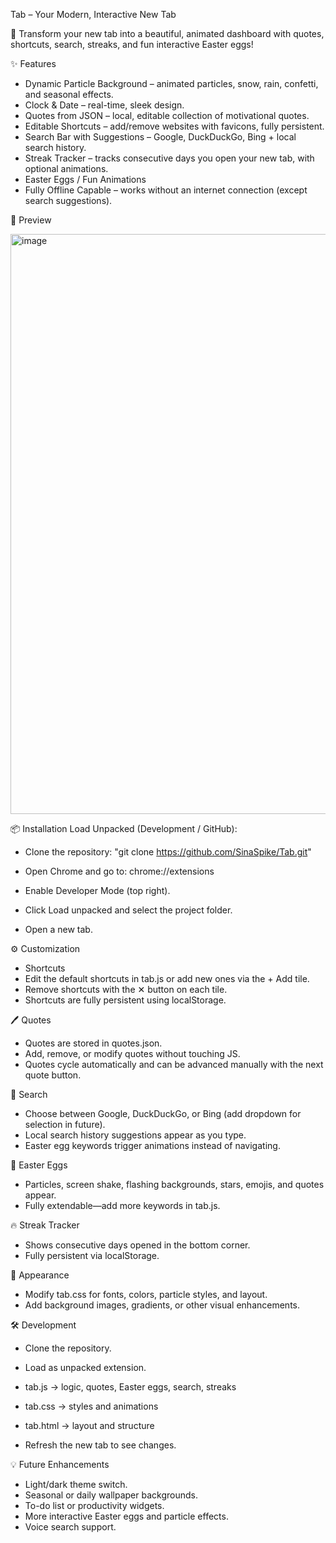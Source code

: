 Tab – Your Modern, Interactive New Tab

🚀 Transform your new tab into a beautiful, animated dashboard with quotes, shortcuts, search, streaks, and fun interactive Easter eggs!

✨ Features
- Dynamic Particle Background – animated particles, snow, rain, confetti, and seasonal effects.
- Clock & Date – real-time, sleek design.
- Quotes from JSON – local, editable collection of motivational quotes.
- Editable Shortcuts – add/remove websites with favicons, fully persistent.
- Search Bar with Suggestions – Google, DuckDuckGo, Bing + local search history.
- Streak Tracker – tracks consecutive days you open your new tab, with optional animations.
- Easter Eggs / Fun Animations
- Fully Offline Capable – works without an internet connection (except search suggestions).

🎨 Preview

<img width="1920" height="928" alt="image" src="https://github.com/user-attachments/assets/02231dce-2b45-484d-a723-906625f92c73" />

📦 Installation
Load Unpacked (Development / GitHub):
- Clone the repository:
"git clone https://github.com/SinaSpike/Tab.git"

- Open Chrome and go to: chrome://extensions
- Enable Developer Mode (top right).
- Click Load unpacked and select the project folder.
- Open a new tab.

⚙️ Customization
- Shortcuts
- Edit the default shortcuts in tab.js or add new ones via the + Add tile.
- Remove shortcuts with the ✕ button on each tile.
- Shortcuts are fully persistent using localStorage.

🖊️ Quotes
- Quotes are stored in quotes.json.
- Add, remove, or modify quotes without touching JS.
- Quotes cycle automatically and can be advanced manually with the next quote button.

🔎 Search
- Choose between Google, DuckDuckGo, or Bing (add dropdown for selection in future).
- Local search history suggestions appear as you type.
- Easter egg keywords trigger animations instead of navigating.

🥚 Easter Eggs
- Particles, screen shake, flashing backgrounds, stars, emojis, and quotes appear.
- Fully extendable—add more keywords in tab.js.

🔥 Streak Tracker
- Shows consecutive days opened in the bottom corner.
- Fully persistent via localStorage.

📝 Appearance
- Modify tab.css for fonts, colors, particle styles, and layout.
- Add background images, gradients, or other visual enhancements.

🛠 Development
- Clone the repository.
- Load as unpacked extension.

- tab.js → logic, quotes, Easter eggs, search, streaks
- tab.css → styles and animations
- tab.html → layout and structure
- Refresh the new tab to see changes.

💡 Future Enhancements
- Light/dark theme switch.
- Seasonal or daily wallpaper backgrounds.
- To-do list or productivity widgets.
- More interactive Easter eggs and particle effects.
- Voice search support.
